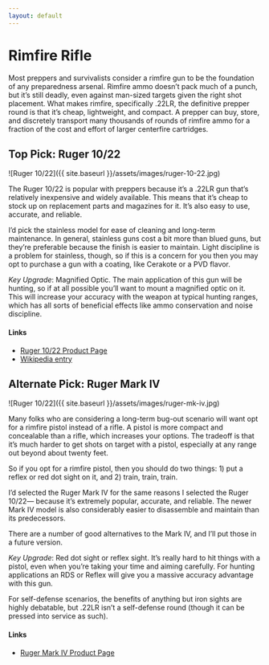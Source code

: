 ```yaml
---
layout: default
---
```

# Rimfire Rifle
Most preppers and survivalists consider a rimfire gun to be the foundation of any preparedness arsenal. Rimfire ammo doesn’t pack much of a punch, but it’s still deadly, even against man-sized targets given the right shot placement. What makes rimfire, specifically .22LR, the definitive prepper round is that it’s cheap, lightweight, and compact. A prepper can buy, store, and discretely transport many thousands of rounds of rimfire ammo for a fraction of the cost and effort of larger centerfire cartridges.

## Top Pick: Ruger 10/22
![Ruger 10/22]({{ site.baseurl }}/assets/images/ruger-10-22.jpg)

The Ruger 10/22 is popular with preppers because it’s a .22LR gun that’s relatively inexpensive and widely available. This means that it’s cheap to stock up on replacement parts and magazines for it. It’s also easy to use, accurate, and reliable.

I’d pick the stainless model for ease of cleaning and long-term maintenance. In general, stainless guns cost a bit more than blued guns, but they’re preferable because the finish is easier to maintain. Light discipline is a problem for stainless, though, so if this is a concern for you then you may opt to purchase a gun with a coating, like Cerakote or a PVD flavor.

*Key Upgrade*: Magnified Optic. The main application of this gun will be hunting, so if at all possible you’ll want to mount a magnified optic on it. This will increase your accuracy with the weapon at typical hunting ranges, which has all sorts of beneficial effects like ammo conservation and noise discipline.

#### Links
- [Ruger 10/22 Product Page](http://www.ruger.com/products/1022Carbine/specSheets/1256.html)
- [Wikipedia entry](https://en.wikipedia.org/wiki/Ruger_10/22)

## Alternate Pick: Ruger Mark IV
![Ruger 10/22]({{ site.baseurl }}/assets/images/ruger-mk-iv.jpg)

Many folks who are considering a long-term bug-out scenario will want opt for a rimfire pistol instead of a rifle. A pistol is more compact and concealable than a rifle, which increases your options. The tradeoff is that it’s much harder to get shots on target with a pistol, especially at any range out beyond about twenty feet.

So if you opt for a rimfire pistol, then you should do two things: 1) put a reflex or red dot sight on it, and 2) train, train, train.

I’d selected the Ruger Mark IV for the same reasons I selected the Ruger 10/22— because it’s extremely popular, accurate, and reliable. The newer Mark IV model is also considerably easier to disassemble and maintain than its predecessors.

There are a number of good alternatives to the Mark IV, and I’ll put those in a future version.

*Key Upgrade*: Red dot sight or reflex sight. It’s really hard to hit things with a pistol, even when you’re taking your time and aiming carefully. For hunting applications an RDS or Reflex will give you a massive accuracy advantage with this gun.

For self-defense scenarios, the benefits of anything but iron sights are highly debatable, but .22LR isn’t a self-defense round (though it can be pressed into service as such).

#### Links
- [Ruger Mark IV Product Page](http://www.ruger.com/products/markIVTarget/models.html)
